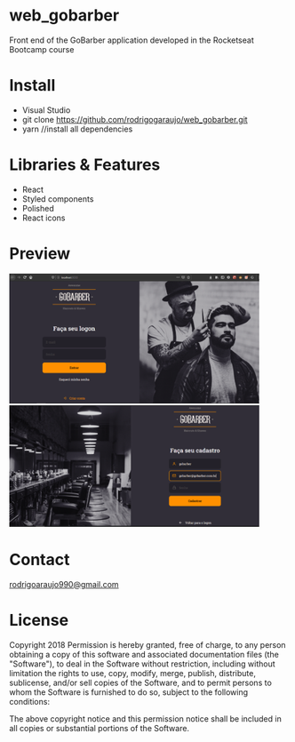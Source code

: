 # web_gobarber
Front end of the GoBarber application developed in the Rocketseat Bootcamp course

# Install
- Visual Studio
- git clone https://github.com/rodrigogaraujo/web_gobarber.git
- yarn //install all dependencies

# Libraries & Features
- React
- Styled components
- Polished
- React icons

# Preview
<img src="https://github.com/rodrigogaraujo/web_gobarber/blob/master/gobarber.png" width="450"/>
<img src="https://github.com/rodrigogaraujo/web_gobarber/blob/master/signuptwo.png" width="450"/>

# Contact
rodrigoaraujo990@gmail.com

# License
Copyright 2018 Permission is hereby granted, free of charge, to any person obtaining a copy of this software and associated documentation files (the "Software"), to deal in the Software without restriction, including without limitation the rights to use, copy, modify, merge, publish, distribute, sublicense, and/or sell copies of the Software, and to permit persons to whom the Software is furnished to do so, subject to the following conditions:

The above copyright notice and this permission notice shall be included in all copies or substantial portions of the Software.

